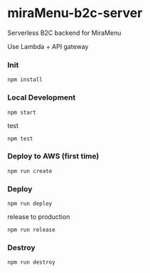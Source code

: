 # miraMenu-b2c-server
Serverless B2C backend for MiraMenu

Use Lambda + API gateway

### Init
```
npm install
```

### Local Development
```
npm start
```

test
```
npm test
```

### Deploy to AWS (first time)
```
npm run create
```

### Deploy
```
npm run deploy
```

release to production
```
npm run release
```

### Destroy
```
npm run destroy
```


